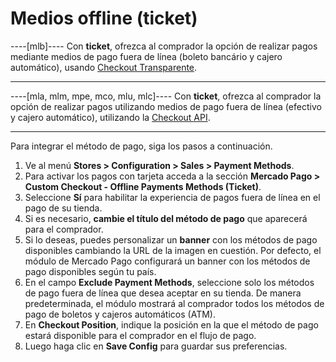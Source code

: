 # Medios offline (ticket)

----[mlb]----
Con **ticket**, ofrezca al comprador la opción de realizar pagos mediante medios de pago fuera de línea (boleto bancário y cajero automático), usando [Checkout Transparente](/developers/es/guides/checkout-api/landing).

------------
----[mla, mlm, mpe, mco, mlu, mlc]----
Con **ticket**, ofrezca al comprador la opción de realizar pagos utilizando medios de pago fuera de línea (efectivo y cajero automático), utilizando la [Checkout API](/developers/es/guides/checkout-api/landing).

------------

Para integrar el método de pago, siga los pasos a continuación.

1. Ve al menú **Stores > Configuration > Sales > Payment Methods**.
2. Para activar los pagos con tarjeta acceda a la sección **Mercado Pago > Custom Checkout - Offline Payments Methods (Ticket)**.
3. Seleccione **Sí** para habilitar la experiencia de pagos fuera de línea en el pago de su tienda.
4. Si es necesario, **cambie el título del método de pago** que aparecerá para el comprador.
5. Si lo deseas, puedes personalizar un **banner** con los métodos de pago disponibles cambiando la URL de la imagen en cuestión. Por defecto, el módulo de Mercado Pago configurará un banner con los métodos de pago disponibles según tu país.
6. En el campo **Exclude Payment Methods**, seleccione solo los métodos de pago fuera de línea que desea aceptar en su tienda. De manera predeterminada, el módulo mostrará al comprador todos los métodos de pago de boletos y cajeros automáticos (ATM).
7. En **Checkout Position**, indique la posición en la que el método de pago estará disponible para el comprador en el flujo de pago.
8. Luego haga clic en **Save Config** para guardar sus preferencias.

